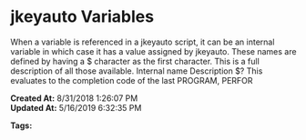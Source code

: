 # jkeyauto Variables

When a variable is referenced in a jkeyauto script, it can be an internal variable in which case it has a value assigned by jkeyauto. These names are defined by having a $ character as the first character. This is a full description of all those available. Internal name Description $? This evaluates to the completion code of the last PROGRAM, PERFOR  

**Created At:** 8/31/2018 1:26:07 PM  
**Updated At:** 5/16/2019 6:32:35 PM  

**Tags:**
<badge text='program profiling' vertical='middle' />

